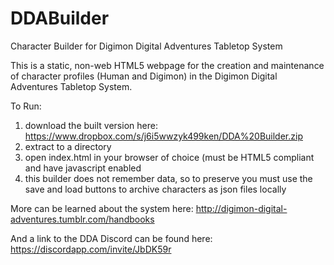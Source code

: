 # DDABuilder
Character Builder for Digimon Digital Adventures Tabletop System

This is a static, non-web HTML5 webpage for the creation and maintenance of character profiles (Human and Digimon) in the Digimon Digital Adventures Tabletop System.

To Run:
1) download the built version here: https://www.dropbox.com/s/j6i5wwzyk499ken/DDA%20Builder.zip
2) extract to a directory
3) open index.html in your browser of choice (must be HTML5 compliant and have javascript enabled
4) this builder does not remember data, so to preserve you must use the save and load buttons to archive characters as json files locally

More can be learned about the system here: http://digimon-digital-adventures.tumblr.com/handbooks

And a link to the DDA Discord can be found here: https://discordapp.com/invite/JbDK59r
